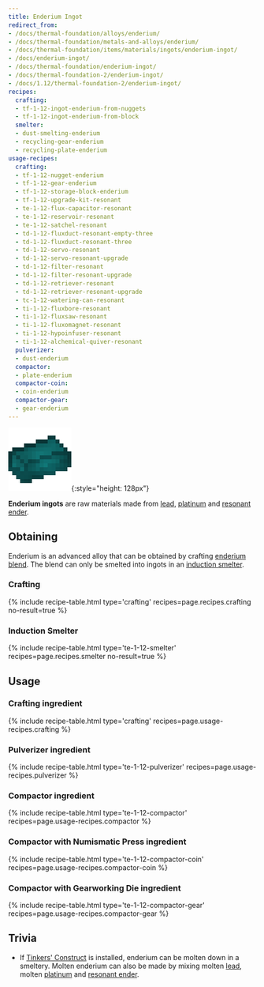 ```yaml
---
title: Enderium Ingot
redirect_from:
- /docs/thermal-foundation/alloys/enderium/
- /docs/thermal-foundation/metals-and-alloys/enderium/
- /docs/thermal-foundation/items/materials/ingots/enderium-ingot/
- /docs/enderium-ingot/
- /docs/thermal-foundation/enderium-ingot/
- /docs/thermal-foundation-2/enderium-ingot/
- /docs/1.12/thermal-foundation-2/enderium-ingot/
recipes:
  crafting:
  - tf-1-12-ingot-enderium-from-nuggets
  - tf-1-12-ingot-enderium-from-block
  smelter:
  - dust-smelting-enderium
  - recycling-gear-enderium
  - recycling-plate-enderium
usage-recipes:
  crafting:
  - tf-1-12-nugget-enderium
  - tf-1-12-gear-enderium
  - tf-1-12-storage-block-enderium
  - tf-1-12-upgrade-kit-resonant
  - te-1-12-flux-capacitor-resonant
  - te-1-12-reservoir-resonant
  - te-1-12-satchel-resonant
  - td-1-12-fluxduct-resonant-empty-three
  - td-1-12-fluxduct-resonant-three
  - td-1-12-servo-resonant
  - td-1-12-servo-resonant-upgrade
  - td-1-12-filter-resonant
  - td-1-12-filter-resonant-upgrade
  - td-1-12-retriever-resonant
  - td-1-12-retriever-resonant-upgrade
  - tc-1-12-watering-can-resonant
  - ti-1-12-fluxbore-resonant
  - ti-1-12-fluxsaw-resonant
  - ti-1-12-fluxomagnet-resonant
  - ti-1-12-hypoinfuser-resonant
  - ti-1-12-alchemical-quiver-resonant
  pulverizer:
  - dust-enderium
  compactor:
  - plate-enderium
  compactor-coin:
  - coin-enderium
  compactor-gear:
  - gear-enderium
---
```


![Enderium ingot](/assets/images/thermal-foundation-2/ingot-enderium.png){:style="height: 128px"}


**Enderium ingots** are raw materials made from [lead](/docs/1.12/thermal-foundation/lead-ingot/),
[platinum](/docs/1.12/thermal-foundation/platinum-ingot/) and [resonant ender](/docs/1.12/thermal-foundation/resonant-ender/).


Obtaining
---------

Enderium is an advanced alloy that can be obtained by crafting [enderium
blend](/docs/1.12/thermal-foundation/enderium-blend/). The blend can only be smelted into ingots in an
[induction smelter](/docs/1.12/thermal-expansion/induction-smelter/).

### Crafting
{% include recipe-table.html type='crafting' recipes=page.recipes.crafting no-result=true %}

### Induction Smelter
{% include recipe-table.html type='te-1-12-smelter' recipes=page.recipes.smelter no-result=true %}


Usage
-----

### Crafting ingredient
{% include recipe-table.html type='crafting' recipes=page.usage-recipes.crafting %}

### Pulverizer ingredient
{% include recipe-table.html type='te-1-12-pulverizer' recipes=page.usage-recipes.pulverizer %}

### Compactor ingredient
{% include recipe-table.html type='te-1-12-compactor' recipes=page.usage-recipes.compactor %}

### Compactor with Numismatic Press ingredient
{% include recipe-table.html type='te-1-12-compactor-coin' recipes=page.usage-recipes.compactor-coin %}

### Compactor with Gearworking Die ingredient
{% include recipe-table.html type='te-1-12-compactor-gear' recipes=page.usage-recipes.compactor-gear %}


Trivia
------

* If [Tinkers'
  Construct](https://minecraft.curseforge.com/projects/tinkers-construct) is
  installed, enderium can be molten down in a smeltery. Molten enderium can also
  be made by mixing molten [lead](/docs/1.12/thermal-foundation/lead-ingot/), molten
  [platinum](/docs/1.12/thermal-foundation/platinum-ingot/) and [resonant ender](/docs/1.12/thermal-foundation/resonant-ender/).
